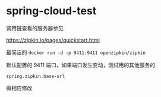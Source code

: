 # spring-cloud-test

调用链查看的服务器参见

https://zipkin.io/pages/quickstart.html

最简洁的
``docker run -d -p 9411:9411 openzipkin/zipkin``

默认配置的 9411 端口，如果端口发生变动，测试用的其他服务的
```
spring.zipkin.base-url
```
得相应修改
